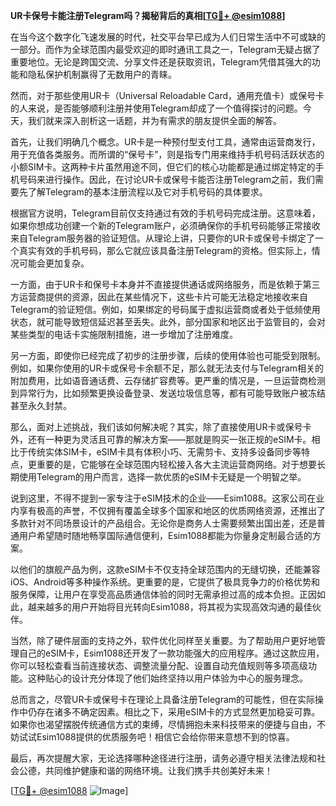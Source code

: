 **UR卡保号卡能注册Telegram吗？揭秘背后的真相[[TG💪+ @esim1088](https://t.me/s/esim1088)]**

在当今这个数字化飞速发展的时代，社交平台早已成为人们日常生活中不可或缺的一部分。而作为全球范围内最受欢迎的即时通讯工具之一，Telegram无疑占据了重要地位。无论是跨国交流、分享文件还是获取资讯，Telegram凭借其强大的功能和隐私保护机制赢得了无数用户的青睐。

然而，对于那些使用UR卡（Universal Reloadable Card，通用充值卡）或保号卡的人来说，是否能够顺利注册并使用Telegram却成了一个值得探讨的问题。今天，我们就来深入剖析这一话题，并为有需求的朋友提供全面的解答。

首先，让我们明确几个概念。UR卡是一种预付型支付工具，通常由运营商发行，用于充值各类服务。而所谓的“保号卡”，则是指专门用来维持手机号码活跃状态的小额SIM卡。这两种卡片虽然用途不同，但它们的核心功能都是通过绑定特定的手机号码来进行操作。因此，在讨论UR卡或保号卡能否注册Telegram之前，我们需要先了解Telegram的基本注册流程以及它对手机号码的具体要求。

根据官方说明，Telegram目前仅支持通过有效的手机号码完成注册。这意味着，如果你想成功创建一个新的Telegram账户，必须确保你的手机号码能够正常接收来自Telegram服务器的验证短信。从理论上讲，只要你的UR卡或保号卡绑定了一个真实有效的手机号码，那么它就应该具备注册Telegram的资格。但实际上，情况可能会更加复杂。

一方面，由于UR卡和保号卡本身并不直接提供通话或网络服务，而是依赖于第三方运营商提供的资源，因此在某些情况下，这些卡片可能无法稳定地接收来自Telegram的验证短信。例如，如果绑定的号码属于虚拟运营商或者处于低频使用状态，就可能导致短信延迟甚至丢失。此外，部分国家和地区出于监管目的，会对某些类型的电话卡实施限制措施，进一步增加了注册难度。

另一方面，即使你已经完成了初步的注册步骤，后续的使用体验也可能受到限制。例如，如果你使用的UR卡或保号卡余额不足，那么就无法支付与Telegram相关的附加费用，比如语音通话费、云存储扩容费等。更严重的情况是，一旦运营商检测到异常行为，比如频繁更换设备登录、发送垃圾信息等，都有可能导致账户被冻结甚至永久封禁。

那么，面对上述挑战，我们该如何解决呢？其实，除了直接使用UR卡或保号卡外，还有一种更为灵活且可靠的解决方案——那就是购买一张正规的eSIM卡。相比于传统实体SIM卡，eSIM卡具有体积小巧、无需剪卡、支持多设备同步等特点，更重要的是，它能够在全球范围内轻松接入各大主流运营商网络。对于想要长期使用Telegram的用户而言，选择一款优质的eSIM卡无疑是一个明智之举。

说到这里，不得不提到一家专注于eSIM技术的企业——Esim1088。这家公司在业内享有极高的声誉，不仅拥有覆盖全球多个国家和地区的优质网络资源，还推出了多款针对不同场景设计的产品组合。无论你是商务人士需要频繁出国出差，还是普通用户希望随时随地畅享国际通信便利，Esim1088都能为你量身定制最合适的方案。

以他们的旗舰产品为例，这款eSIM卡不仅支持全球范围内的无缝切换，还能兼容iOS、Android等多种操作系统。更重要的是，它提供了极具竞争力的价格优势和服务保障，让用户在享受高品质通信体验的同时无需承担过高的成本负担。正因如此，越来越多的用户开始将目光转向Esim1088，将其视为实现高效沟通的最佳伙伴。

当然，除了硬件层面的支持之外，软件优化同样至关重要。为了帮助用户更好地管理自己的eSIM卡，Esim1088还开发了一款功能强大的应用程序。通过这款应用，你可以轻松查看当前连接状态、调整流量分配、设置自动充值规则等多项高级功能。这种贴心的设计充分体现了他们始终坚持以用户体验为中心的服务理念。

总而言之，尽管UR卡或保号卡在理论上具备注册Telegram的可能性，但在实际操作中仍存在诸多不确定因素。相比之下，采用eSIM卡的方式显然更加稳妥可靠。如果你也渴望摆脱传统通信方式的束缚，尽情拥抱未来科技带来的便捷与自由，不妨试试Esim1088提供的优质服务吧！相信它会给你带来意想不到的惊喜。

最后，再次提醒大家，无论选择哪种途径进行注册，请务必遵守相关法律法规和社会公德，共同维护健康和谐的网络环境。让我们携手共创美好未来！

[[TG💪+ @esim1088](https://t.me/s/esim1088) ![Image](https://i.postimg.cc/4NQfJmqS/Snipaste-2025-05-13-00-14-12.png)]